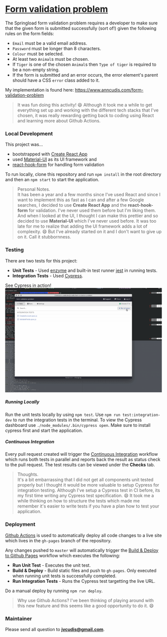 # [Form validation problem](https://springload.github.io/form-validation-problem/)

The Springload form validation problem requires a developer to make sure that the given form is submitted successfully (sort of!) given the following rules on the form fields:

* `Email` must be a valid email address.
* `Password` must be longer than 8 characters.
* `Colour` must be selected.
* At least two `Animal`s must be chosen.
* If `Tiger` is one of the chosen `Animal`s then `Type of tiger` is required to be a non-empty string.
* If the form is submitted and an error occurs, the error element's parent should have a CSS `error` class added to it.

My implementation is found here:  https://www.anncudis.com/form-validation-problem

> It was fun doing this activity! :smile: Although it took me a while to get everything set up and working with the different tech stacks that I've chosen, it was really rewarding getting back to coding using React and learning more about Github Actions.

### Local Development
This project was...
* bootstrapped with [Create React App](https://github.com/facebook/create-react-app)
* used [Material-UI](https://material-ui.com/getting-started/installation/) as its UI framework and
* [react-hook-form](https://react-hook-form.com/get-started/) for handling form validation

To run locally, clone this repository and run `npm install` in the root directory and then an `npm start` to start the application.

> Personal Notes. <br />
> It has been a year and a few months since I've used React and since I want to implement this as fast as I can and after a few Google searches, I decided to use **Create React App** and the **react-hook-form** for validation. I've never used them before but I'm liking them. And when I looked at the UI, I thought I can make this prettier and so decided to use **Material-UI** which I've never used before. It was too late for me to realize that adding the UI framework adds a lot of complexity. :smile: But I've already started on it and I don't want to give up on it. Call it stubbornness.

### Testing
There are two tests for this project:
* **Unit Tests** - Used [enzyme](https://github.com/airbnb/enzyme) and built-in test runner [jest](https://jestjs.io/) in running tests.
* **Integration Tests** - Used [Cypress](https://www.cypress.io/).

See Cypress in action!
![Cypress Run](images/cypressrun.gif)

##### Running Locally
Run the unit tests locally by using `npm test`.
Use `npm run test:integration-dev` to run the integration tests in the terminal. To view the Cypress dashboard use `./node_modules/.bin/cypress open`. Make sure to install cypress first and start the application.

##### Continuous Integration
Every pull request created will trigger the [Continuous Integration](https://github.com/jvcudis/form-validation-problem/actions?workflow=Continuous+Integration) workflow which runs both tests in parallel and reports back the result as status check to the pull request. The test results can be viewed under the **Checks** tab.

> Thoughts. <br />
> It's a bit embarrassing that I did not get all components unit tested properly but I thought it would be more valuable to setup Cypress for integration testing. Although I've setup a Cypress test in CI before, its my first time writing any Cypress test specification. :smile: It took me a while thinking on how to structure the tests which made me remember it's easier to write tests if you have a plan how to test your application.

### Deployment
[Github Actions](https://github.com/features/actions) is used to automatically deploy all code changes to a live site which lives in the `gh-pages` branch of the repository.

Any changes pushed to `master` will automatically trigger the [Build & Deploy to Github Pages](https://github.com/jvcudis/form-validation-problem/actions?workflow=Build+%26+Deploy+to+Github+Pages) workflow which executes the following:
* **Run Unit Test** - Executes the unit test.
* **Build & Deploy** - Build static files and push to `gh-pages`. Only executed when running unit tests is successfully completed.
* **Run Integration Tests** - Runs the Cypress test targetting the live URL.

Do a manual deploy by running `npm run deploy`.

> Why use Github Actions? I've been thinking of playing around with this new feature and this seems like a good opportunity to do it. :smile:

### Maintainer
Please send all question to **jvcudis@gmail.com**.
